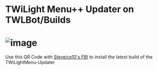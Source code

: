# TWiLight Menu++ Updater on TWLBot/Builds
# ![image](https://raw.githubusercontent.com/TWLBot/Builds/master/TWiLightMenu%20Updater/TWiLight_Menu%2B%2B_Updater.png)

Use this QR Code with [Steveice10's FBI](https://github.com/Steveice10/FBI) to install the latest build of the TWiLightMenu-Updater
